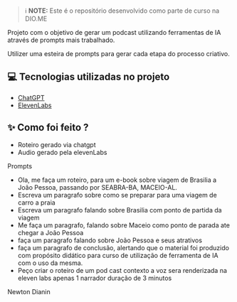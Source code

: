  > ℹ️ **NOTE:** Este é o repositório desenvolvido como parte de curso na DIO.ME

Projeto com o objetivo de gerar um podcast utilizando ferramentas de IA através de prompts mais trabalhado.

Utilizer uma esteira de prompts para gerar cada etapa do processo criativo.

## 💻 Tecnologias utilizadas no projeto

- [ChatGPT](https://chat.openai.com/) 
- [ElevenLabs](https://beta.elevenlabs.io/)

## ✨ Como foi feito ?

- Roteiro gerado via chatgpt
- Audio gerado pela elevenLabs

Prompts

- Ola, me faça um roteiro, para um e-book sobre viagem de Brasilia a João Pessoa, passando por SEABRA-BA, MACEIO-AL.
- Escreva um paragrafo sobre como se preparar para uma viagem de carro a praia
- Escreva um paragrafo falando sobre Brasilia com ponto de partida da viagem
- Me faça um paragrafo, falando sobre Maceio como ponto de parada ate chegar a João Pessoa
- faça um paragrafo falando sobre João Pessoa e seus atrativos
- faça um paragrafo de conclusão, alertando que o material foi produzido com propósito didático para curso de utilização de ferramenta de IA com o uso da mesma.
- Peço criar o roteiro de um pod cast
contexto
a voz sera renderizada na eleven labs
apenas 1 narrador
duração de 3 minutos


Newton Dianin

